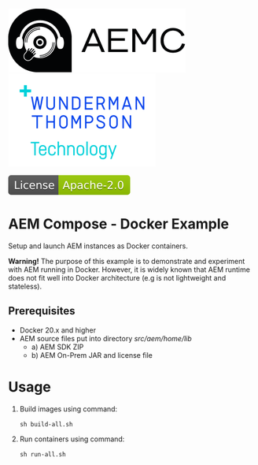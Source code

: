 ![AEM Compose Logo](https://github.com/wttech/aemc-ansible/raw/main/docs/logo-with-text.png)
[![WTT Logo](https://github.com/wttech/aemc-ansible/raw/main/docs/wtt-logo.png)](https://www.wundermanthompson.com/service/technology)

[![Apache License, Version 2.0, January 2004](https://github.com/wttech/aemc-ansible/raw/main/docs/apache-license-badge.svg)](http://www.apache.org/licenses/)

# AEM Compose - Docker Example

Setup and launch AEM instances as Docker containers.

**Warning!** The purpose of this example is to demonstrate and experiment with AEM running in Docker. However, it is widely known that AEM runtime does not fit well into Docker architecture (e.g is not lightweight and stateless).

## Prerequisites

- Docker 20.x and higher
- AEM source files put into directory *src/aem/home/lib*
  - a) AEM SDK ZIP 
  - b) AEM On-Prem JAR and license file

# Usage 

  1. Build images using command:
        
      ```shell
      sh build-all.sh 
      ```
  2. Run containers using command:
    
      ```shell
      sh run-all.sh 
      ```
